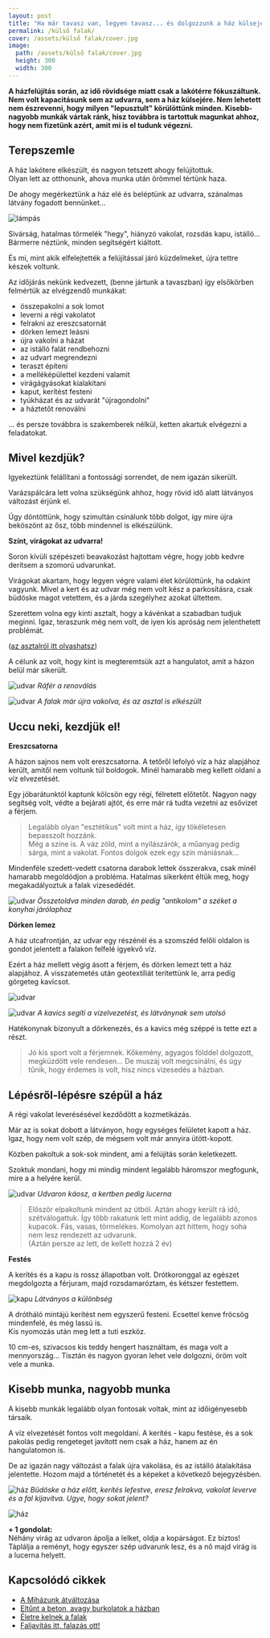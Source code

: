 ```yaml
---
layout: post
title: "Ha már tavasz van, legyen tavasz... és dolgozzunk a ház külsején!" 
permalink: /külső falak/
cover: /assets/külső falak/cover.jpg
image:
  path: /assets/külső falak/cover.jpg
  height: 300
  width: 300
---
```


**A házfelújítás során, az idő rövidsége miatt csak a lakótérre fókuszáltunk. Nem volt kapacitásunk sem az udvarra, sem a ház külsejére. Nem lehetett nem észrevenni, hogy milyen "lepusztult" körülöttünk minden. Kisebb-nagyobb munkák vártak ránk, hisz továbbra is tartottuk magunkat ahhoz, hogy nem fizetünk azért, amit mi is el tudunk végezni.** 



## Terepszemle

A ház lakótere elkészült, és nagyon tetszett ahogy felújítottuk.  
Olyan lett az otthonunk, ahova munka után örömmel tértünk haza.

De ahogy megérkeztünk a ház elé és beléptünk az udvarra, szánalmas látvány fogadott bennünket...

![lámpás](/assets/külső-falak/IMG_20190325_174253.jpg)


Sivárság, hatalmas törmelék "hegy", hiányzó vakolat, rozsdás kapu, istálló... Bármerre néztünk, minden segítségért kiáltott. 

És mi, mint akik elfelejtették a felújítással járó küzdelmeket, újra tettre készek voltunk.

Az időjárás nekünk kedvezett, (benne jártunk a tavaszban) így elsőkörben felmértük az elvégzendő munkákat:



* összepakolni a sok lomot
* leverni a régi vakolatot
* felrakni az ereszcsatornát
* dörken lemezt leásni
* újra vakolni a házat
* az istálló falát rendbehozni
* az udvart megrendezni
* teraszt építeni
* a melléképülettel kezdeni valamit
* virágágyásokat kialakítani
* kaput, kerítést festeni
* tyúkházat és az udvarát "újragondolni"
* a háztetőt renoválni



... és persze továbbra is szakemberek nélkül, ketten akartuk elvégezni a feladatokat.





## Mivel kezdjük?

Igyekeztünk felállítani a fontossági sorrendet, de nem igazán sikerült. 

Varázspálcára lett volna szükségünk ahhoz, hogy rövid idő alatt látványos változást érjünk el.

Úgy döntöttünk, hogy szimultán csinálunk több dolgot, így mire újra beköszönt az ősz, több mindennel is elkészülünk.


**Színt, virágokat az udvarra!**

Soron kívüli szépészeti beavakozást hajtottam végre, hogy jobb kedvre derítsem a szomorú udvarunkat.

Virágokat akartam, hogy legyen végre valami élet körülöttünk, ha odakint vagyunk. Mivel a kert és az udvar még nem volt kész a parkosításra, csak büdöske magot vetettem, és a járda szegélyhez azokat ültettem.

Szerettem volna egy kinti asztalt, hogy a kávénkat a szabadban tudjuk meginni. Igaz, teraszunk még nem volt, de iyen kis apróság nem jelenthetett problémát.

([az asztalról itt olvashatsz](/2019-02-12/varrogepasztal)) 



A célunk az volt, hogy kint is megteremtsük azt a hangulatot, amit a házon belül már sikerült.

![udvar](/assets/külső-falak/DSCF0048.JPG)
_Ráfér a renoválás_

![udvar](/assets/külső-falak/DSCF0835.JPG)
_A falak már újra vakolva, és az asztal is  elkészült_



## Uccu neki, kezdjük el!


**Ereszcsatorna**


A házon sajnos nem volt ereszcsatorna. A tetőről lefolyó víz a ház alapjához került, amitől nem voltunk túl boldogok. Minél hamarabb meg kellett oldani a víz elvezetését. 

Egy jóbarátunktól kaptunk kölcsön egy régi, félretett előtetőt. Nagyon nagy segítség volt, védte a bejárati ajtót, és erre már rá tudta vezetni az esővizet a férjem.

> Legalább olyan "esztétikus" volt mint a ház, így tökéletesen bepasszolt hozzánk.   
Még a színe is. A váz zöld, mint a nyílászárók, a műanyag pedig sárga, mint a vakolat. Fontos dolgok ezek egy szín mániásnak...


Mindenféle szedett-vedett csatorna darabok lettek összerakva, csak minél hamarabb megoldódjon a probléma. Hatalmas sikerként éltük meg, hogy megakadályoztuk a falak vizesedédét. 


![udvar](/assets/külső-falak/DSCF0281.JPG)
_Összetoldva minden darab, én pedig "antikolom" a széket a konyhai járólaphoz_




**Dörken lemez**

A ház utcafrontján, az udvar egy részénél és a szomszéd felőli oldalon is gondot jelentett a falakon felfelé igyekvő víz. 

Ezért a ház mellett végig ásott a férjem, és dörken lemezt tett a ház alapjához. A visszatemetés után geotextíliát terítettünk le, arra pedig görgeteg kavicsot. 

![udvar](/assets/külső-falak/DSCF1835.jpg)  


![udvar](/assets/külső-falak/DSCF1883.jpg)
_A kavics segíti a vízelvezetést, és látványnak sem utolsó_



Hatékonynak bizonyult a dörkenezés, és a kavics még széppé is tette ezt a részt.


> Jó kis sport volt a férjemnek. Kőkemény, agyagos földdel dolgozott, megküzdött vele rendesen... De muszáj volt megcsinálni, és úgy tűnik, hogy érdemes is volt, hisz nincs vizesedés a házban.


## Lépésről-lépésre szépül a ház

A régi vakolat leverésésével kezdődött a kozmetikázás.

Már az is sokat dobott a látványon, hogy egységes felületet kapott a ház. Igaz, hogy nem volt szép, de mégsem volt már annyira ütött-kopott. 

Közben pakoltuk a sok-sok mindent, ami a felújítás során keletkezett.

Szoktuk mondani, hogy mi mindig mindent legalább háromszor megfogunk, mire a a helyére kerül. 

![udvar](/assets/külső-falak/IMG_20190326_184017.jpg)
_Udvaron káosz, a kertben pedig lucerna_


> Először elpakoltunk mindent az útból. Aztán ahogy került rá idő, szétválogattuk. Így több rakatunk lett mint addig, de legalább azonos kupacok. Fás, vasas, törmelékes. Komolyan azt hittem, hogy soha nem lesz rendezett az udvarunk.  
(Aztán persze az lett, de kellett hozzá 2 év)


**Festés**

A kerítés és a kapu is rossz állapotban volt. Drótkoronggal az egészet megdolgozta a férjuram, majd rozsdamaróztam, és kétszer festettem. 

![kapu](/assets/külső-falak/DSCF0572.JPG)
_Látványos a különbség_


A drótháló mintájú kerítést nem egyszerű festeni. Ecsettel kenve fröcsög mindenfelé, és még lassú is.  
Kis nyomozás után meg lett a tuti eszköz.  


10 cm-es, szivacsos kis teddy hengert használtam, és maga volt a mennyország... Tisztán és nagyon gyoran lehet vele dolgozni, öröm volt vele a munka. 




## Kisebb munka, nagyobb munka

A kisebb munkák legalább olyan fontosak voltak, mint az időigényesebb társaik.

A víz elvezetését fontos volt megoldani. A kerítés - kapu festése, és a sok pakolás pedig rengeteget javított nem csak a ház, hanem az én hangulatomon is. 

De az igazán nagy változást a falak újra vakolása, és az istálló átalakítása jelentette. Hozom majd a történetét és a képeket a következő bejegyzésben.

![ház](/assets/hazvasarlas/blogjav.jpg)
_Büdöske a ház előtt, kerítés lefestve, eresz felrakva, vakolat leverve és a fal kijavítva.
Ugye, hogy sokat jelent?_

![ház](/assets/külső-falak/DSCF0825jav2.jpg)


 
 **+ 1 gondolat:**  
Néhány virág az udvaron ápolja a lelket, oldja a kopárságot. Ez biztos! Táplálja a reményt, hogy egyszer szép udvarunk lesz, és a nő majd virág is a lucerna helyett.

## Kapcsolódó cikkek



* [A Miházunk átváltozása](/2019-03-20/költözés)
* [Eltűnt a beton, avagy burkolatok a házban](/2019-03-13/burkolatok)
* [Életre kelnek a falak](/2019-03-01/színesfalak)
* [Faljavítás itt, falazás ott!](/2019-02-18/afalak)




 
